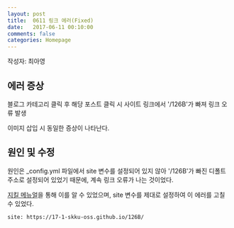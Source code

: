 ```yaml
---
layout: post
title:  0611 링크 에러(Fixed)
date:   2017-06-11 00:10:00
comments: false
categories: Homepage
---
```


작성자: 최아영

## 에러 증상
블로그 카테고리 클릭 후 해당 포스트 클릭 시 사이트 링크에서 '/126B'가 빠져 링크 오류 발생

이미지 삽입 시 동일한 증상이 나타난다.

## 원인 및 수정
원인은 _config.yml 파일에서 site 변수를 설정되어 있지 않아  '/126B'가 빠진 디폴트 주소로 설정되어 있었기 때문에, 
계속 링크 오류가 나는 것이었다.

[지킬 메뉴얼](https://jekyllrb.com/docs/variables/)을 통해 이를 알 수 있었으며, 
site 변수를 제대로 설정하여 이 에러를 고칠 수 있었다.

```
site: https://17-1-skku-oss.github.io/126B/
```